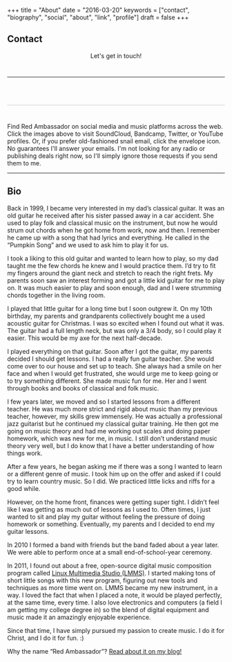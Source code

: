 +++
title = "About"
date = "2016-03-20"
keywords = ["contact", "biography", "social", "about", "link", "profile"]
draft = false
+++

<style>
table {
    font-size: 40px;
    border-spacing: 10px 0px;
    border-collapse: seperate;
}

tr {
    border-bottom: 1px solid #ccc;
}

table a:hover {
    font-size: 35px;
}
</style>


## Contact

<center>

Let's get in touch!

<table>
<tr>

<td>
<a target="_blank" href="https://soundcloud.com/red-ambassador"><i style="color: #FF7700;" class="fab fa-soundcloud"></i></a>
</td>
<td>&nbsp;&nbsp;&nbsp;</td>

<td>
<a target="_blank" href="https://redambassador.bandcamp.com/"><i style="color: #639AA9;" class="fab fa-bandcamp"></i></a>
</td>
<td>&nbsp;&nbsp;&nbsp;</td>

<td>
<a target="_blank" href="https://twitter.com/Red_Ambassador"><i style="color: #55ACEE;" class="fab fa-twitter"></i></a>
</td>
<td>&nbsp;&nbsp;&nbsp;</td>

<td>
<a target="_blank" href="https://www.youtube.com/c/RedAmbassadorMusic1"><i style="color: #e52d27;" class="fab fa-youtube"></i></a>
</td>
<td>&nbsp;&nbsp;&nbsp;</td>

<td>
<a target="_blank" href="mailto:RedAmbassadorMusic@live.com"><i style="color:#000000;" class="far fa-envelope"></i></a>
</td>
<td>&nbsp;&nbsp;&nbsp;</td>

</table>
</center>
<!---</div>--->

Find Red Ambassador on social media and music platforms across the web. Click
the images above to visit SoundCloud, Bandcamp, Twitter, or YouTube profiles.
Or, if you prefer old-fashioned snail email, click the envelope icon. No
guarantees I'll answer your emails. I'm not looking for any radio or
publishing deals right now, so I'll simply ignore those requests if you send
them to me.

----

## Bio

Back in 1999, I became very interested in my dad’s classical guitar. It was an old guitar he received after his sister passed away in a car accident. She used to play folk and classical music on the instrument, but now he would strum out chords when he got home from work, now and then. I remember he came up with a song that had lyrics and everything. He called in the “Pumpkin Song” and we used to ask him to play it for us.

I took a liking to this old guitar and wanted to learn how to play, so my dad taught me the few chords he knew and I would practice them. I’d try to fit my fingers around the giant neck and stretch to reach the right frets. My parents soon saw an interest forming and got a little kid guitar for me to play on. It was much easier to play and soon enough, dad and I were strumming chords together in the living room.

I played that little guitar for a long time but I soon outgrew it. On my 10th birthday, my parents and grandparents collectively bought me a used acoustic guitar for Christmas. I was so excited when I found out what it was. The guitar had a full length neck, but was only a 3/4 body, so I could play it easier. This would be my axe for the next half-decade.

I played everything on that guitar. Soon after I got the guitar, my parents decided I should get lessons. I had a really fun guitar teacher. She would come over to our house and set up to teach. She always had a smile on her face and when I would get frustrated, she would urge me to keep going or to try something different. She made music fun for me. Her and I went through books and books of classical and folk music.

I few years later, we moved and so I started lessons from a different teacher. He was much more strict and rigid about music than my previous teacher, however, my skills grew immensely. He was actually a professional jazz guitarist but he continued my classical guitar training. He then got me going on music theory and had me working out scales and doing paper homework, which was new for me, in music. I still don’t understand music theory very well, but I do know that I have a better understanding of how things work.

After a few years, he began asking me if there was a song I wanted to learn or a different genre of music. I took him up on the offer and asked if I could try to learn country music. So I did. We practiced little licks and riffs for a good while.

However, on the home front, finances were getting super tight. I didn’t feel like I was getting as much out of lessons as I used to. Often times, I just wanted to sit and play my guitar without feeling the pressure of doing homework or something. Eventually, my parents and I decided to end my guitar lessons.

In 2010 I formed a band with friends but the band faded about a year later. We were able to perform once at a small end-of-school-year ceremony.

In 2011, I found out about a free, open-source digital music composition program called [Linux Multimedia Studio (LMMS)](https://lmms.io). I started making tons of short little songs with this new program, figuring out new tools and techniques as more time went on. LMMS became my new instrument, in a way. I loved the fact that when I placed a note, it would be played perfectly, at the same time, every time. I also love electronics and computers (a field I am getting my college degree in) so the blend of digital equipment and music made it an amazingly enjoyable experience.

Since that time, I have simply pursued my passion to create music. I do it for Christ, and I do it for fun. :)

Why the name “Red Ambassador”? [Read about it on my blog!](/blog/behind-the-name/)
